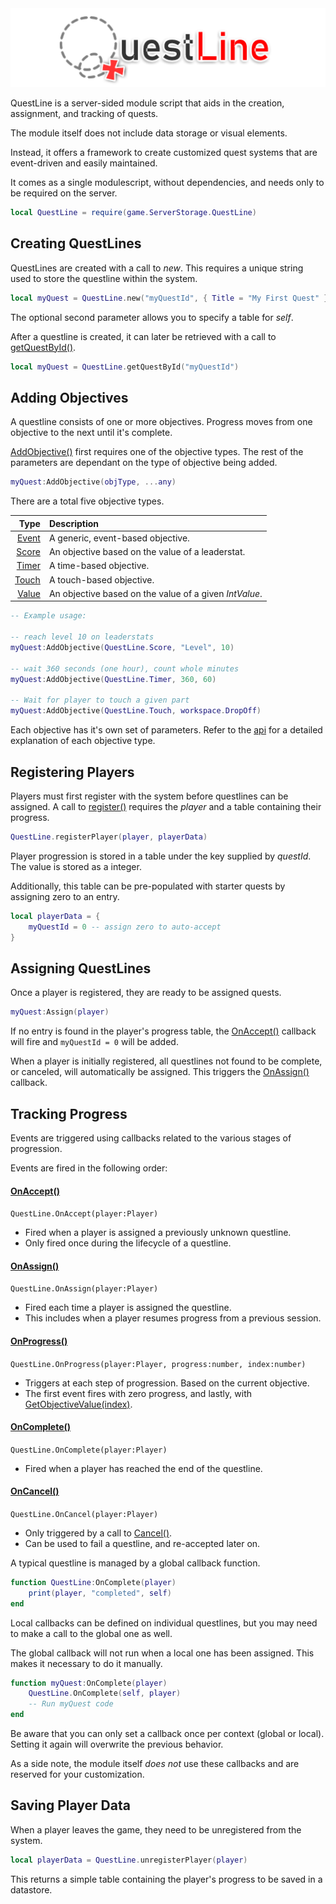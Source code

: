 <img src="https://raw.githubusercontent.com/FarFromLittle/QuestLine/main/docs/QuestLineBanner.png" alt="QuestLine" />

QuestLine is a server-sided module script that aids in the creation, assignment, and tracking of quests.

The module itself does not include data storage or visual elements.

Instead, it offers a framework to create customized quest systems that are event-driven and easily maintained.

It comes as a single modulescript, without dependencies, and needs only to be required on the server.

``` lua
local QuestLine = require(game.ServerStorage.QuestLine)
```

Creating QuestLines
-------------------

QuestLines are created with a call to *new*.  This requires a unique string used to store the questline within the system.

``` lua
local myQuest = QuestLine.new("myQuestId", { Title = "My First Quest" })
```

The optional second parameter allows you to specify a table for *self*.

After a questline is created, it can later be retrieved with a call to [getQuestById()](https://farfromlittle.github.io/QuestLine/api.html#static-members-questlinegetquestbyid).

``` lua
local myQuest = QuestLine.getQuestById("myQuestId")
```

Adding Objectives
-----------------

A questline consists of one or more objectives.  Progress moves from one objective to the next until it's complete.

[AddObjective()](https://farfromlittle.github.io/QuestLine/api.html#public-methods-addobjective) first requires one of the objective types.  The rest of the parameters are dependant on the type of objective being added.

``` lua
myQuest:AddObjective(objType, ...any)
```

There are a total five objective types.

| Type | Description
|-----:|:-----------
|[Event](https://farfromlittle.github.io/QuestLine/api.html#enums-questlineevent) | A generic, event-based objective.
|[Score](https://farfromlittle.github.io/QuestLine/api.html#enums-questlinescore) | An objective based on the value of a leaderstat.
|[Timer](https://farfromlittle.github.io/QuestLine/api.html#enums-questlinetimer) | A time-based objective.
|[Touch](https://farfromlittle.github.io/QuestLine/api.html#enums-questlinetouch) | A touch-based objective.
|[Value](https://farfromlittle.github.io/QuestLine/api.html#enums-questlinevalue) | An objective based on the value of a given *IntValue*.

``` lua
-- Example usage:

-- reach level 10 on leaderstats
myQuest:AddObjective(QuestLine.Score, "Level", 10)

-- wait 360 seconds (one hour), count whole minutes
myQuest:AddObjective(QuestLine.Timer, 360, 60)

-- Wait for player to touch a given part
myQuest:AddObjective(QuestLine.Touch, workspace.DropOff)
```

Each objective has it's own set of parameters.  Refer to the [api](https://farfromlittle.github.io/QuestLine/api.html#enums) for a detailed explanation of each objective type.

Registering Players
-------------------

Players must first register with the system before questlines can be assigned.  A call to [register()](https://farfromlittle.github.io/QuestLine/api.html#static-members-questlineregisterplayer) requires the *player* and a table containing their progress.

``` lua
QuestLine.registerPlayer(player, playerData)
```

Player progression is stored in a table under the key supplied by *questId*.  The value is stored as a integer.

Additionally, this table can be pre-populated with starter quests by assigning zero to an entry.

``` lua
local playerData = {
	myQuestId = 0 -- assign zero to auto-accept
}
```

Assigning QuestLines
--------------------

Once a player is registered, they are ready to be assigned quests.

``` lua
myQuest:Assign(player)
```

If no entry is found in the player's progress table, the [OnAccept()](https://farfromlittle.github.io/QuestLine/api.html#events-questlineonaccept) callback will fire and `myQuestId = 0` will be added.

When a player is initially registered, all questlines not found to be complete, or canceled, will automatically be assigned.  This triggers the [OnAssign()](https://farfromlittle.github.io/QuestLine/api.html#events-questlineonassign) callback.

Tracking Progress
-----------------

Events are triggered using callbacks related to the various stages of progression.

Events are fired in the following order:

#### [OnAccept()](https://farfromlittle.github.io/QuestLine/api.html#events-questlineonaccept)

`QuestLine.OnAccept(player:Player)`

* Fired when a player is assigned a previously unknown questline.
* Only fired once during the lifecycle of a questline.

#### [OnAssign()](https://farfromlittle.github.io/QuestLine/api.html#events-questlineonassign)

`QuestLine.OnAssign(player:Player)`

* Fired each time a player is assigned the questline.
* This includes when a player resumes progress from a previous session.
  
#### [OnProgress()](https://farfromlittle.github.io/QuestLine/api.html#events-questlineonprogress)

`QuestLine.OnProgress(player:Player, progress:number, index:number)`

* Triggers at each step of progression.  Based on the current objective.
* The first event fires with zero progress, and lastly, with [GetObjectiveValue(index)](https://farfromlittle.github.io/QuestLine/api.html#public-methods-getobjectivevalue).

#### [OnComplete()](https://farfromlittle.github.io/QuestLine/api.html#events-questlineoncomplete)

`QuestLine.OnComplete(player:Player)`

* Fired when a player has reached the end of the questline.

#### [OnCancel()](https://farfromlittle.github.io/QuestLine/api.html#events-questlineoncancel)

`QuestLine.OnCancel(player:Player)`

* Only triggered by a call to [Cancel()](https://farfromlittle.github.io/QuestLine/api.html#public-methods-cancel).
* Can be used to fail a questline, and re-accepted later on.

A typical questline is managed by a global callback function.

``` lua
function QuestLine:OnComplete(player)
    print(player, "completed", self)
end
```

Local callbacks can be defined on individual questlines, but you may need to make a call to the global one as well.

The global callback will not run when a local one has been assigned.  This makes it necessary to do it manually.

``` lua
function myQuest:OnComplete(player)
    QuestLine.OnComplete(self, player)
    -- Run myQuest code
end
```

Be aware that you can only set a callback once per context (global or local).  Setting it again will overwrite the previous behavior.

As a side note, the module itself *does not* use these callbacks and are reserved for your customization.

Saving Player Data
------------------

When a player leaves the game, they need to be unregistered from the system.

``` lua
local playerData = QuestLine.unregisterPlayer(player)
```

This returns a simple table containing the player's progress to be saved in a datastore.
